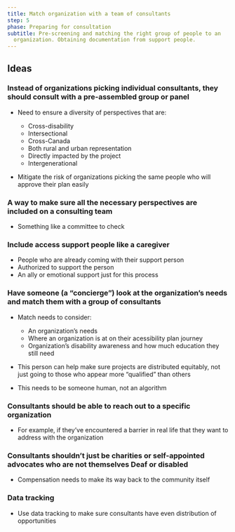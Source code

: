 ```yaml
---
title: Match organization with a team of consultants
step: 5
phase: Preparing for consultation
subtitle: Pre-screening and matching the right group of people to an
  organization. Obtaining documentation from support people.
---
```

## Ideas

### Instead of organizations picking individual consultants, they should consult with a pre-assembled group or panel

* Need to ensure a diversity of perspectives that are:

  * Cross-disability
  * Intersectional
  * Cross-Canada
  * Both rural and urban representation
  * Directly impacted by the project
  * Intergenerational
* Mitigate the risk of organizations picking the same people who will approve their plan easily

### A way to make sure all the necessary perspectives are included on a consulting team


* Something like a committee to check

### Include access support people like a caregiver

* People who are already coming with their support person
* Authorized to support the person
* An ally or emotional support just for this process

### Have someone (a “concierge”) look at the organization’s needs and match them with a group of consultants


* Match needs to consider:

  * An organization’s needs
  * Where an organization is at on their acessibility plan journey
  * Organization’s disability awareness and how much education they still need
* This person can help make sure projects are distributed equitably, not just going to those who appear more “qualified” than others
* This needs to be someone human, not an algorithm

### Consultants should be able to reach out to a specific organization

* For example, if they’ve encountered a barrier in real life that they want to address with the organization

### Consultants shouldn’t just be charities or self-appointed advocates who are not themselves Deaf or disabled

* Compensation needs to make its way back to the community itself

### Data tracking

* Use data tracking to make sure consultants have even distribution of opportunities
